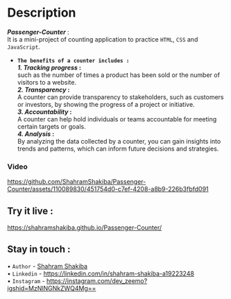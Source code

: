 # Description
**_Passenger-Counter_** :<br/>
  It is a mini-project of counting application to practice `HTML`, `CSS` and `JavaScript`.  

- **`The benefits of a counter includes :`**<br/>
**_1. Tracking progress_ :**<br/>
such as the number of times a product has been sold or the number of visitors to a website.<br/>
**_2. Transparency_ :**<br/>
A counter can provide transparency to stakeholders, such as customers or investors, by showing the progress of a project or initiative.<br/>
**_3. Accountability_ :**<br/>
A counter can help hold individuals or teams accountable for meeting certain targets or goals.<br/>
**_4. Analysis_ :**<br/>
By analyzing the data collected by a counter, you can gain insights into trends and patterns, which can inform future decisions and strategies.

### Video
https://github.com/ShahramShakiba/Passenger-Counter/assets/110089830/451754d0-c7ef-4208-a8b9-226b3fbfd091

## Try it live :
 https://shahramshakiba.github.io/Passenger-Counter/

 ## Stay in touch :
 • ` Author ` - <a href="https://t.me/DevZEEMO">Shahram Shakiba</a> <br/>
 • ` Linkedin ` - https://linkedin.com/in/shahram-shakiba-a19223248 <br/>
 • ` Instagram ` - https://instagram.com/dev_zeemo?igshid=MzNlNGNkZWQ4Mg==
